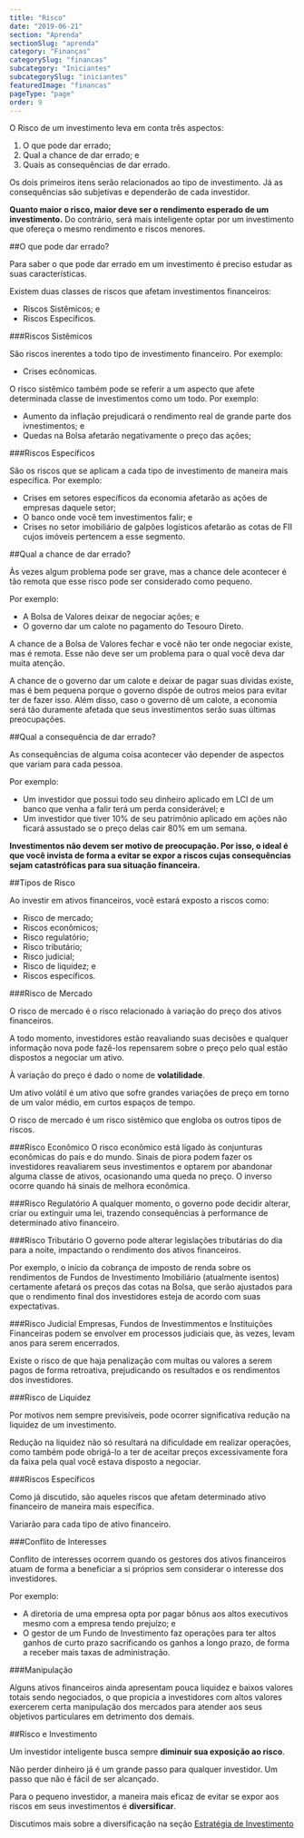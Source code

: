 ```yaml
---
title: "Risco"
date: "2019-06-21"
section: "Aprenda"
sectionSlug: "aprenda"
category: "Finanças"
categorySlug: "financas"
subcategory: "Iniciantes"
subcategorySlug: "iniciantes"
featuredImage: "financas"
pageType: "page"
order: 9
---
```


O Risco de um investimento leva em conta três aspectos:

1. O que pode dar errado;
2. Qual a chance de dar errado; e
3. Quais as consequências de dar errado.

Os dois primeiros itens serão relacionados ao tipo de investimento. Já as consequências são subjetivas e dependerão de cada investidor.

**Quanto maior o risco, maior deve ser o rendimento esperado de um investimento.** Do contrário, será mais inteligente optar por um investimento que ofereça o mesmo rendimento e riscos menores.

##O que pode dar errado?

Para saber o que pode dar errado em um investimento é preciso estudar as suas características.

Existem duas classes de riscos que afetam investimentos financeiros:

- Riscos Sistêmicos; e
- Riscos Específicos.

###Riscos Sistêmicos

São riscos inerentes a todo tipo de investimento financeiro. Por exemplo:

- Crises ecônomicas.

O risco sistêmico também pode se referir a um aspecto que afete determinada classe de investimentos como um todo. Por exemplo:

- Aumento da inflação prejudicará o rendimento real de grande parte dos ivnestimentos; e
- Quedas na Bolsa afetarão negativamente o preço das ações;

###Riscos Específicos

São os riscos que se aplicam a cada tipo de investimento de maneira mais específica. Por exemplo:

- Crises em setores específicos da economia afetarão as ações de empresas daquele setor;
- O banco onde você tem investimentos falir; e
- Crises no setor imobiliário de galpões logísticos afetarão as cotas de FII cujos imóveis pertencem a esse segmento.

##Qual a chance de dar errado?

Às vezes algum problema pode ser grave, mas a chance dele acontecer é tão remota que esse risco pode ser considerado como pequeno.

Por exemplo:

- A Bolsa de Valores deixar de negociar ações; e
- O governo dar um calote no pagamento do Tesouro Direto.

A chance de a Bolsa de Valores fechar e você não ter onde negociar existe, mas é remota. Esse não deve ser um problema para o qual você deva dar muita atenção.

A chance de o governo dar um calote e deixar de pagar suas dívidas existe, mas é bem pequena porque o governo dispõe de outros meios para evitar ter de fazer isso. Além disso, caso o governo dê um calote, a economia será tão duramente afetada que seus investimentos serão suas últimas preocupações.

##Qual a consequência de dar errado?

As consequências de alguma coisa acontecer vão depender de aspectos que variam para cada pessoa.

Por exemplo:

- Um investidor que possui todo seu dinheiro aplicado em LCI de um banco que venha a falir terá um perda considerável; e
- Um investidor que tiver 10% de seu patrimônio aplicado em ações não ficará assustado se o preço delas cair 80% em um semana.

**Investimentos não devem ser motivo de preocupação. Por isso, o ideal é que você invista de forma a evitar se expor a riscos cujas consequências sejam catastróficas para sua situação financeira.**

##Tipos de Risco

Ao investir em ativos financeiros, você estará exposto a riscos como:
- Risco de mercado;
- Riscos econômicos;
- Risco regulatório;
- Risco tributário;
- Risco judicial;
- Risco de liquidez; e
- Riscos específicos.


###Risco de Mercado

O risco de mercado é o risco relacionado à variação do preço dos ativos financeiros.

A todo momento, investidores estão reavaliando suas decisões e qualquer informação nova pode fazê-los repensarem sobre o preço pelo qual estão dispostos a negociar um ativo.

À variação do preço é dado o nome de **volatilidade**.

Um ativo volátil é um ativo que sofre grandes variações de preço em torno de um valor médio, em curtos espaços de tempo.

O risco de mercado é um risco sistêmico que engloba os outros tipos de riscos.

###Risco Econômico
O risco econômico está ligado às conjunturas econômicas do país e do mundo. Sinais de piora podem fazer os investidores reavaliarem seus investimentos e optarem por abandonar alguma classe de ativos, ocasionando uma queda no preço. O inverso ocorre quando há sinais de melhora econômica.

###Risco Regulatório
A qualquer momento, o governo pode decidir alterar, criar ou extinguir uma lei, trazendo consequências à performance de determinado ativo financeiro. 

###Risco Tributário
O governo pode alterar legislações tributárias do dia para a noite, impactando o rendimento dos ativos financeiros.

Por exemplo, o início da cobrança de imposto de renda sobre os rendimentos de Fundos de Investimento Imobiliário (atualmente isentos) certamente afetará os preços das cotas na Bolsa, que serão ajustados para que o rendimento final dos investidores esteja de acordo com suas expectativas.

###Risco Judicial
Empresas, Fundos de Investimmentos e Instituições Financeiras podem se envolver em processos judiciais que, às vezes, levam anos para serem encerrados. 

Existe o risco de que haja penalização com multas ou valores a serem pagos de forma retroativa, prejudicando os resultados e os rendimentos dos investidores.

###Risco de Liquidez

Por motivos nem sempre previsíveis, pode ocorrer significativa redução na liquidez de um investimento.

Redução na liquidez não só resultará na dificuldade em realizar operações, como também pode obrigá-lo a ter de aceitar preços excessivamente fora da faixa pela qual você estava disposto a negociar.

###Riscos Específicos

Como já discutido, são aqueles riscos que afetam determinado ativo financeiro de maneira mais específica.

Variarão para cada tipo de ativo financeiro.

###Conflito de Interesses

Conflito de interesses ocorrem quando os gestores dos ativos financeiros atuam de forma  a beneficiar a si próprios sem considerar o interesse dos investidores.

Por exemplo:

- A diretoria de uma empresa opta por pagar bônus aos altos executivos mesmo com a empresa tendo prejuízo; e
- O gestor de um Fundo de Investimento faz operações para ter altos ganhos de curto prazo sacrificando os ganhos a longo prazo, de forma a receber mais taxas de administração.

###Manipulação

Alguns ativos financeiros ainda apresentam pouca liquidez e baixos valores totais sendo negociados, o que propicia a investidores com altos valores exercerem certa manipulação dos mercados para atender aos seus objetivos particulares em detrimento dos demais.

##Risco e Investimento

Um investidor inteligente busca sempre **diminuir sua exposição ao risco**. 

Não perder dinheiro já é um grande passo para qualquer investidor. Um passo que não é fácil de ser alcançado.

Para o pequeno investidor, a maneira mais eficaz de evitar se expor aos riscos em seus investimentos é **diversificar**.

Discutimos mais sobre a diversificação na seção  [Estratégia de Investimento](/aprenda/financas/estrategia)
